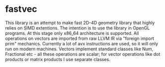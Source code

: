 # fastvec

This library is an attempt to make fast 2D-4D geometry library that highly relies on SIMD extentions.
The intention is to use the library in OpenGL programs.
At this stage only x86_64 architecture is supported.
All operations on vectors are imported from raw LLVM IR via "foreign import prim" mechanics.
Currently a lot of avx instructions are used, so it will only run on modern machines.
Vectors implement standard classes like Num, Fractional etc - all these operations are scalar;
for vector operations like dot products or matrix products I use separate classes.


